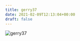 ```yaml
---
title: gerry37
date: 2021-02-09T12:13:04+00:00
draft: false
---
```


![gerry37](/images/2007.jpeg)

